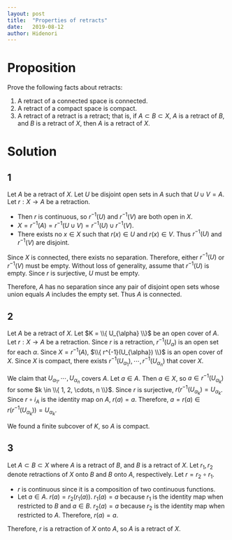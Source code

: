 ```yaml
---
layout: post
title:  "Properties of retracts"
date:   2019-08-12
author: Hidenori
---
```


# Proposition
Prove the following facts about retracts:

1. A retract of a connected space is connected.
1. A retract of a compact space is compact.
1. A retract of a retract is a retract; that is, if $A \subset B \subset X$, $A$ is a retract of $B$, and $B$ is a retract of $X$, then $A$ is a retract of $X$.

# Solution
## 1
Let $A$ be a retract of $X$.
Let $U$ be disjoint open sets in $A$ such that $U \cup V = A$.
Let $r: X \rightarrow A$ be a retraction.

* Then $r$ is continuous, so $r^{-1}(U)$ and $r^{-1}(V)$ are both open in $X$.
* $X = r^{-1}(A) = r^{-1}(U \cup V) = r^{-1}(U) \cup r^{-1}(V)$.
* There exists no $x \in X$ such that $r(x) \in U$ and $r(x) \in V$.
  Thus $r^{-1}(U)$ and $r^{-1}(V)$ are disjoint.

Since $X$ is connected, there exists no separation.
Therefore, either $r^{-1}(U)$ or $r^{-1}(V)$ must be empty.
Without loss of generality, assume that $r^{-1}(U)$ is empty.
Since $r$ is surjective, $U$ must be empty.

Therefore, $A$ has no separation since any pair of disjoint open sets whose union equals $A$ includes the empty set.
Thus $A$ is connected.

## 2
Let $A$ be a retract of $X$.
Let $K = \\{ U_{\alpha} \\}$ be an open cover of $A$.
Let $r: X \rightarrow A$ be a retraction.
Since $r$ is a retraction, $r^{-1}(U_{\alpha})$ is an open set for each $\alpha$.
Since $X = r^{-1}(A)$, $\\{ r^{-1}(U_{\alpha}) \\}$ is an open cover of $X$.
Since $X$ is compact, there exists $r^{-1}(U_{\alpha_1}), \cdots, r^{-1}(U_{\alpha_n})$ that cover $X$.

We claim that $U_{\alpha_1}, \cdots, U_{\alpha_n}$ covers $A$.
Let $a \in A$.
Then $a \in X$, so $a \in r^{-1}(U_{\alpha_k})$ for some $k \in \\{ 1, 2, \cdots, n \\}$.
Since $r$ is surjective, $r(r^{-1}(U_{\alpha_k}) = U_{\alpha_k}$.
Since $r \circ i_A$ is the identity map on $A$, $r(a) = a$.
Therefore, $a = r(a) \in r(r^{-1}(U_{\alpha_k})) = U_{\alpha_k}$.

We found a finite subcover of $K$, so $A$ is compact.

## 3
Let $A \subset B \subset X$ where $A$ is a retract of $B$, and $B$ is a retract of $X$.
Let $r_1, r_2$ denote retractions of $X$ onto $B$ and $B$ onto $A$, respectively.
Let $r = r_2 \circ r_1$.

* $r$ is continuous since it is a composition of two continuous functions.
* Let $a \in A$.
  $r(a) = r_2(r_1(a))$.
  $r_1(a) = a$ because $r_1$ is the identity map when restricted to $B$ and $a \in B$.
  $r_2(a) = a$ because $r_2$ is the identity map when restricted to $A$.
  Therefore, $r(a) = a$.

Therefore, $r$ is a retraction of $X$ onto $A$, so $A$ is a retract of $X$.
